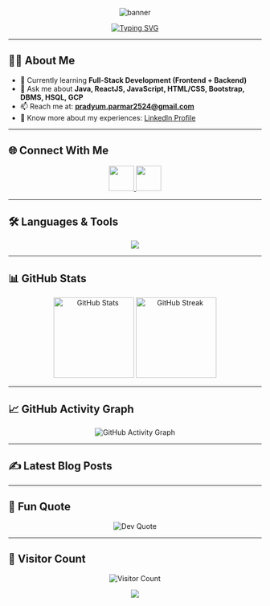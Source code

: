 <!-- <h1 align="center"></h1> -->


<!-- Banner -->
<p align="center">
  <img src="https://capsule-render.vercel.app/api?type=waving&color=0:1E90FF,100:00CED1&height=200&section=header&text=Hi%20👋,%20I'm%20Pradyum%20Parmar&fontSize=45&fontColor=ffffff&animation=fadeIn&fontAlignY=35" alt="banner"/>
</p>

<!-- Typing Animation -->
<p align="center">
  <a href="https://github.com/Pradyum2524">
    <img src="https://readme-typing-svg.herokuapp.com?font=Fira+Code&weight=600&size=22&pause=1000&color=00CED1&center=true&vCenter=true&width=600&lines=Machine+Learning+Enthusiast;Frontend+%26+Backend+Developer;Tech+Explorer+%7C+Problem+Solver;B.Tech+in+Computer+Science" alt="Typing SVG" />
  </a>
</p>


---

## 👨‍💻 About Me  
- 🌱 Currently learning **Full-Stack Development (Frontend + Backend)**  
- 💬 Ask me about **Java, ReactJS, JavaScript, HTML/CSS, Bootstrap, DBMS, HSQL, GCP**  
- 📫 Reach me at: **pradyum.parmar2524@gmail.com**  
- 📄 Know more about my experiences: [LinkedIn Profile](https://www.linkedin.com/in/pradyum-parmar-b8189b37a)  

---

## 🌐 Connect With Me  
<p align="center">
  <a href="https://github.com/Pradyum2524" target="blank">
    <img src="https://skillicons.dev/icons?i=github" height="50"/>
  </a>
  <a href="https://www.linkedin.com/in/pradyum-parmar-b8189b37a" target="blank">
    <img src="https://skillicons.dev/icons?i=linkedin" height="50"/>
  </a>
</p>

---

## 🛠️ Languages & Tools  
<p align="center">
  <img src="https://skillicons.dev/icons?i=java,js,react,html,css,bootstrap,nodejs,jquery,git,github,figma,vscode,gcp" />
</p>

---

## 📊 GitHub Stats  
<p align="center">
  <img src="https://github-readme-stats.vercel.app/api?username=Pradyum2524&show_icons=true&theme=tokyonight" alt="GitHub Stats" height="160"/>
  <img src="https://github-readme-streak-stats.herokuapp.com/?user=Pradyum2524&theme=tokyonight" alt="GitHub Streak" height="160"/>
</p>

---

## 📈 GitHub Activity Graph  
<p align="center">
  <img src="https://github-readme-activity-graph.vercel.app/graph?username=Pradyum2524&theme=react-dark&hide_border=true" alt="GitHub Activity Graph"/>
</p>

---

## ✍️ Latest Blog Posts  
<!-- BLOG-POST-LIST:START -->
<!-- BLOG-POST-LIST:END -->

---

## 🚀 Fun Quote  
<p align="center">
  <img src="https://quotes-github-readme.vercel.app/api?type=horizontal&theme=tokyonight" alt="Dev Quote"/>
</p>

---

## 👀 Visitor Count  
<p align="center">
  <img src="https://komarev.com/ghpvc/?username=Pradyum2524&style=for-the-badge&color=00CED1" alt="Visitor Count"/>
</p>

<!-- Footer -->
<p align="center">
  <img src="https://capsule-render.vercel.app/api?type=waving&color=0:00CED1,100:1E90FF&height=120&section=footer"/>
</p>

